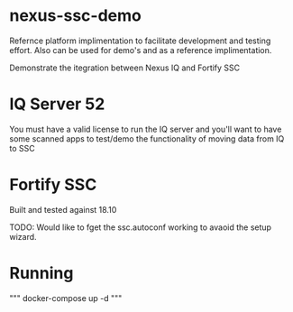 # nexus-ssc-demo

Refernce platform implimentation to facilitate development and testing effort. Also can be used for demo's and as a reference implimentation.

Demonstrate the itegration between Nexus IQ and Fortify SSC

# IQ Server 52
You must have a valid license to run the IQ server and you'll want to have some scanned apps to test/demo the functionality of moving data from IQ to SSC

# Fortify SSC
Built and tested against 18.10

TODO: Would like to fget the ssc.autoconf working to avaoid the setup wizard.

# Running
"""
docker-compose up -d
"""
